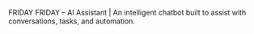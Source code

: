 FRIDAY
FRIDAY – AI Assistant | An intelligent chatbot built to assist with conversations, tasks, and automation.